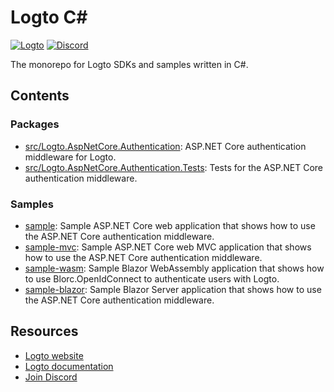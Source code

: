 # Logto C#

[![Logto](https://img.shields.io/badge/for-logto-7958ff)][Website]
[![Discord](https://img.shields.io/discord/965845662535147551?color=5865f2&logo=discord&label=discord)][Discord]

The monorepo for Logto SDKs and samples written in C#.

## Contents

### Packages

- [src/Logto.AspNetCore.Authentication](./src/Logto.AspNetCore.Authentication): ASP.NET Core authentication middleware for Logto.
- [src/Logto.AspNetCore.Authentication.Tests](./src/Logto.AspNetCore.Authentication.Tests): Tests for the ASP.NET Core authentication middleware.

### Samples

- [sample](./samples/sample): Sample ASP.NET Core web application that shows how to use the ASP.NET Core authentication middleware.
- [sample-mvc](./samples/sample-mvc): Sample ASP.NET Core web MVC application that shows how to use the ASP.NET Core authentication middleware.
- [sample-wasm](./samples/sample-wasm): Sample Blazor WebAssembly application that shows how to use Blorc.OpenIdConnect to authenticate users with Logto.
- [sample-blazor](./samples/sample-blazor): Sample Blazor Server application that shows how to use the ASP.NET Core authentication middleware.

## Resources

- [Logto website][Website]
- [Logto documentation](https://docs.logto.io/)
- [Join Discord][Discord]

[Website]: https://logto.io/
[Discord]: https://discord.gg/vRvwuwgpVX
